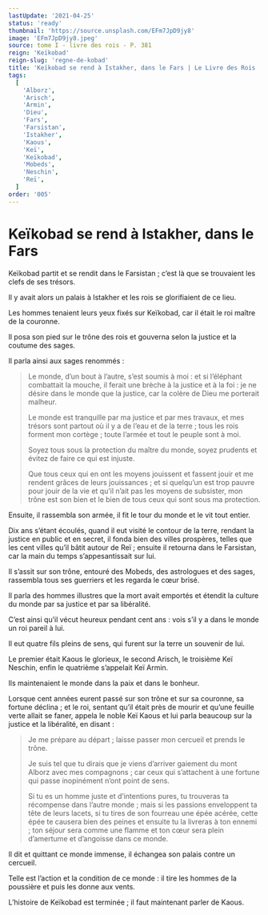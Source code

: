 ```yaml
---
lastUpdate: '2021-04-25'
status: 'ready'
thumbnail: 'https://source.unsplash.com/EFm7JpD9jy8'
image: 'EFm7JpD9jy8.jpeg'
source: tome I - livre des rois - P. 381
reign: 'Keïkobad'
reign-slug: 'regne-de-kobad'
title: 'Keïkobad se rend à Istakher, dans le Fars | Le Livre des Rois | Shâhnâmeh'
tags:
  [
    'Alborz',
    'Arisch',
    'Armin',
    'Dieu',
    'Fars',
    'Farsistan',
    'Istakher',
    'Kaous',
    'Keï',
    'Keïkobad',
    'Mobeds',
    'Neschin',
    'Reï',
  ]
order: '005'
---
```


# Keïkobad se rend à Istakher, dans le Fars

Keïkobad partit et se rendit dans le Farsistan ; c’est là que se trouvaient les clefs de ses trésors.

Il y avait alors un palais à Istakher et les rois se glorifiaient de ce lieu.

Les hommes tenaient leurs yeux fixés sur Keïkobad, car il était le roi maître de la couronne.

Il posa son pied sur le trône des rois et gouverna selon la justice et la coutume des sages.

Il parla ainsi aux sages renommés :

> Le monde, d’un bout à l’autre, s’est soumis à moi : et si l’éléphant combattait la mouche, il ferait une brèche à la justice et à la foi : je ne désire dans le monde que la justice, car la colère de Dieu me porterait malheur.
>
> Le monde est tranquille par ma justice et par mes travaux, et mes trésors sont partout où il y a de l’eau et de la terre ; tous les rois forment mon cortège ; toute l’armée et tout le peuple sont à moi.
>
> Soyez tous sous la protection du maître du monde, soyez prudents et évitez de faire ce qui est injuste.
>
> Que tous ceux qui en ont les moyens jouissent et fassent jouir et me rendent grâces de leurs jouissances ; et si quelqu’un est trop pauvre pour jouir de la vie et qu’il n’ait pas les moyens de subsister, mon trône est son bien et le bien de tous ceux qui sont sous ma protection.

Ensuite, il rassembla son armée, il fit le tour du monde et le vit tout entier.

Dix ans s’étant écoulés, quand il eut visité le contour de la terre, rendant la justice en public et en secret, il fonda bien des villes prospères, telles que les cent villes qu’il bâtit autour de Reï ; ensuite il retourna dans le Farsistan, car la main du temps s’appesantissait sur lui.

Il s’assit sur son trône, entouré des Mobeds, des astrologues et des sages, rassembla tous ses guerriers et les regarda le cœur brisé.

Il parla des hommes illustres que la mort avait emportés et étendit la culture du monde par sa justice et par sa libéralité.

C’est ainsi qu’il vécut heureux pendant cent ans : vois s’il y a dans le monde un roi pareil à lui.

Il eut quatre fils pleins de sens, qui furent sur la terre un souvenir de lui.

Le premier était Kaous le glorieux, le second Arisch, le troisième Keï Neschin, enfin le quatrième s’appelait Keï Armin.

Ils maintenaient le monde dans la paix et dans le bonheur.

Lorsque cent années eurent passé sur son trône et sur sa couronne, sa fortune déclina ; et le roi, sentant qu’il était près de mourir et qu’une feuille verte allait se faner, appela le noble Keï Kaous et lui parla beaucoup sur la justice et la libéralité, en disant :

> Je me prépare au départ ; laisse passer mon cercueil et prends le trône.
>
> Je suis tel que tu dirais que je viens d’arriver gaiement du mont Alborz avec mes compagnons ; car ceux qui s’attachent à une fortune qui passe inopinément n’ont point de sens.
>
> Si tu es un homme juste et d’intentions pures, tu trouveras ta récompense dans l’autre monde ; mais si les passions enveloppent ta tête de leurs lacets, si tu tires de son fourreau une épée acérée, cette épée te causera bien des peines et ensuite tu la livreras à ton ennemi ; ton séjour sera comme une flamme et ton cœur sera plein d’amertume et d’angoisse dans ce monde.

Il dit et quittant ce monde immense, il échangea son palais contre un cercueil.

Telle est l’action et la condition de ce monde : il tire les hommes de la poussière et puis les donne aux vents.

L’histoire de Keïkobad est terminée ; il faut maintenant parler de Kaous.
